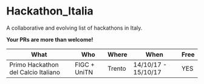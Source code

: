 # Hackathon_Italia
A collaborative and evolving list of hackathons in Italy.

**Your PRs are more than welcome!**

What | Who | Where | When | Free |
-----|-----|-----|-----|-----|
Primo Hackathon del Calcio Italiano | FIGC + UniTN | Trento | 14/10/17 - 15/10/17 | YES
